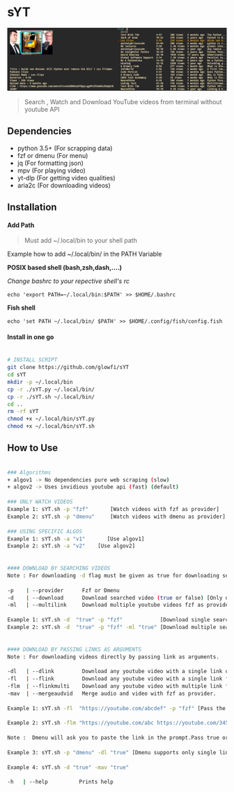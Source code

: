 # sYT

![IMAGE1](./demo.png)

> Search , Watch and Download YouTube videos from terminal without youtube API

## Dependencies

-   python 3.5+ (For scrapping data)
-   fzf or dmenu (For menu)
-   jq (For formatting json)
-   mpv (For playing video)
-   yt-dlp (For getting video qualities)
-   aria2c (For downloading videos)

## Installation

#### Add Path

> Must add ~/.local/bin to your shell path

Example how to add ~/.local/bin/ in the PATH Variable <br>

<b>POSIX based shell (bash,zsh,dash,....) </b>

<em>Change bashrc to your repective shell's rc</em>

```
echo 'export PATH=~/.local/bin:$PATH' >> $HOME/.bashrc
```

<b>Fish shell </b>

```
echo 'set PATH ~/.local/bin/ $PATH' >> $HOME/.config/fish/config.fish
```

#### Install in one go

```sh

# INSTALL SCRIPT
git clone https://github.com/glowfi/sYT
cd sYT
mkdir -p ~/.local/bin
cp -r ./sYT.py ~/.local/bin/
cp -r ./sYT.sh ~/.local/bin/
cd ..
rm -rf sYT
chmod +x ~/.local/bin/sYT.py
chmod +x ~/.local/bin/sYT.sh

```

## How to Use

```sh

### Algorithms
+ algov1 -> No dependencies pure web scraping (slow)
+ algov2 -> Uses invidious youtube api (fast) (default)

### ONLY WATCH VIDEOS
Example 1: sYT.sh -p "fzf"       [Watch videos with fzf as provider]
Example 2: sYT.sh -p "dmenu"     [Watch videos with dmenu as provider]

### USING SPECIFIC ALGOS
Example 1: sYT.sh -a "v1"       [Use algov1]
Example 2: sYT.sh -a "v2"    [Use algov2]


#### DOWNLOAD BY SEARCHING VIDEOS
Note : For downloading -d flag must be given as true for downloading searched videos.

-p    | --provider      Fzf or Dmenu
-d    | --download      Download searched video (true or false) [Only download do not play the video]
-ml   | --multilink     Download multiple youtube videos fzf as provider.

Example 1: sYT.sh -d  "true" -p "fzf"            [Download single searched videos with fzf as provider]
Example 2: sYT.sh -d  "true" -p "fzf" -ml "true" [Download multiple searched videos with fzf as provider]


#### DOWNLOAD BY PASSING LINKS AS ARGUMENTS
Note : For downloading videos directly by passing link as arguments.

-dl   | --dlink         Download any youtube video with a single link dmenu as provider.
-fl   | --flink         Download any youtube video with a single link fzf as provider.
-flm  | --flinkmulti    Download any youtube video with multiple link fzf as provider.
-mav  | --mergeaudvid   Merge audio and video with fzf as provider.

Example 1: sYT.sh -fl  "https://youtube.com/abcdef" -p "fzf" [Pass the link as argument if u want to uses fzf]

Example 2: sYT.sh -flm "https://youtube.com/abc https://youtube.com/345" -p "fzf" [Pass multi link as argument if u want to uses fzf]

Note :  Dmenu will ask you to paste the link in the prompt.Pass true or false for dl

Example 3: sYT.sh -p "dmenu" -dl "true" [Dmenu supports only single link]

Example 4: sYT.sh -d "true" -mav "true"

-h   | --help          Prints help

```
